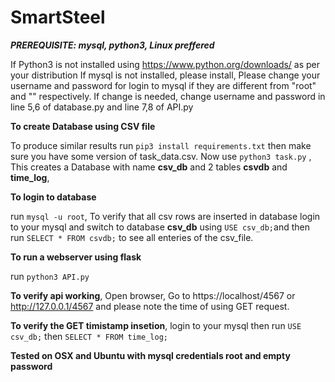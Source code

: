 # SmartSteel

***PREREQUISITE: mysql, python3, Linux preffered***

If Python3 is not installed using https://www.python.org/downloads/ as per your distribution
If mysql is not installed, please install, Please change your username and password for login to mysql if they are different from "root" and "" respectively. If change is needed, change username and password in line 5,6 of database.py and line 7,8 of API.py

**To create Database using CSV file**

To produce similar results run ```pip3 install requirements.txt``` then make sure you have some version of task_data.csv.
Now use  ```python3 task.py``` , This creates a Database with name **csv_db** and 2 tables **csvdb** and **time_log**, 

**To login to database**

run ```mysql -u root```, To verify that all csv rows are inserted in database login to your mysql and switch to database **csv_db** using ```USE csv_db;```and then run ```SELECT * FROM csvdb;``` to see all enteries of the csv_file.

**To run a webserver using flask**

run ```python3 API.py```

**To verify api working**, Open browser, Go to https://localhost/4567 or http://127.0.0.1/4567 and please note the time of using GET request.

**To verify the GET timistamp insetion**, login to your mysql then run  ```USE csv_db;``` then ```SELECT * FROM time_log;```


**Tested on OSX and Ubuntu with mysql credentials root and empty password**
